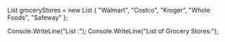 
List<string> groceryStores = new List<string>
        {
            "Walmart",
            "Costco",
            "Kroger",
            "Whole Foods",
            "Safeway"
        };
 
   Console.WriteLine("List :");
Console.WriteLine("List of Grocery Stores:");

